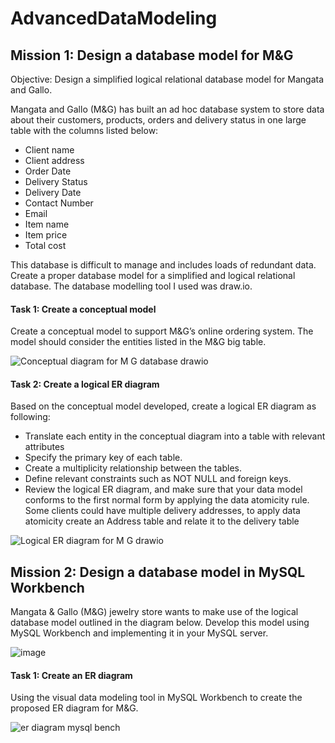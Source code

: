 # AdvancedDataModeling

## Mission 1: Design a database model for M&G

Objective: Design a simplified logical relational database model for Mangata and Gallo.

Mangata and Gallo (M&G) has built an ad hoc database system to store data about their customers, products, orders and delivery status in one large table with the columns listed below:
*	Client name
*	Client address
*	Order Date
*	Delivery Status
*	Delivery Date
*	Contact Number
*	Email
*	Item name
*	Item price
*	Total cost

This database is difficult to manage and includes loads of redundant data. Create a proper database model for a simplified and logical relational database.
The database modelling tool I used was draw.io.
#### Task 1: Create a conceptual model

Create a conceptual model to support M&G’s online ordering system. The model should consider the entities listed in the M&G big table. 

![Conceptual diagram for M G database drawio](https://user-images.githubusercontent.com/106580846/217201258-6a9e028a-c930-43d8-b2ab-9659046a2297.png)

#### Task 2: Create a logical ER diagram
Based on the conceptual model developed, create a logical ER diagram as following:
*	Translate each entity in the conceptual diagram into a table with relevant attributes 
*	Specify the primary key of each table.
*	Create a multiplicity relationship between the tables.
*	Define relevant constraints such as NOT NULL and foreign keys.
*	Review the logical ER diagram, and make sure that your data model conforms to the first normal form by applying the data atomicity rule. Some clients could have multiple delivery addresses, to apply data atomicity create an Address table and relate it to the delivery table 

![Logical ER diagram for M G drawio](https://user-images.githubusercontent.com/106580846/217202101-edff0f68-e871-4dbb-bd5c-4dfee69d5969.png)

## Mission 2: Design a database model in MySQL Workbench
Mangata & Gallo (M&G) jewelry store wants to make use of the logical database model outlined in the diagram below. Develop this model using MySQL Workbench and implementing it in your MySQL server.

![image](https://user-images.githubusercontent.com/106580846/217250134-d76a42cd-541d-49ab-a980-58af37b7dbd5.png)

#### Task 1: Create an ER diagram
Using the visual data modeling tool in MySQL Workbench to create the proposed ER diagram for M&G. 

![er diagram mysql bench](https://user-images.githubusercontent.com/106580846/217263905-83092f58-253b-4d71-8a8c-30316ae74759.png)



